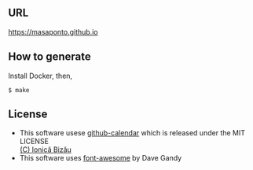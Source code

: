 ## URL
https://masaponto.github.io

## How to generate 
Install Docker, then,

```
$ make
```

## License
- This software usese [github-calendar](https://github.com/IonicaBizau/github-calendar) which is released under the MIT LICENSE  
  [(C) Ionică Bizău](http://showalicense.com/?fullname=Ionic%C4%83%20Biz%C4%83u%20%3Cbizauionica%40gmail.com%3E%20(https%3A%2F%2Fionicabizau.net)&year=2016#license-mit)
- This software uses [font-awesome](http://fontawesome.io/) by Dave Gandy
